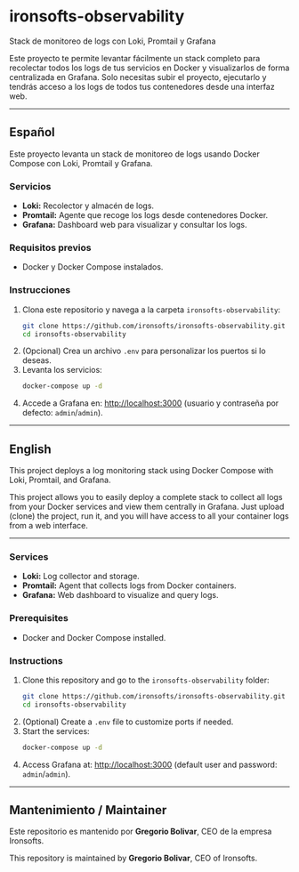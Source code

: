 # ironsofts-observability

Stack de monitoreo de logs con Loki, Promtail y Grafana

Este proyecto te permite levantar fácilmente un stack completo para recolectar todos los logs de tus servicios en Docker y visualizarlos de forma centralizada en Grafana. Solo necesitas subir el proyecto, ejecutarlo y tendrás acceso a los logs de todos tus contenedores desde una interfaz web.

---

## Español

Este proyecto levanta un stack de monitoreo de logs usando Docker Compose con Loki, Promtail y Grafana.

### Servicios

- **Loki:** Recolector y almacén de logs.
- **Promtail:** Agente que recoge los logs desde contenedores Docker.
- **Grafana:** Dashboard web para visualizar y consultar los logs.

### Requisitos previos

- Docker y Docker Compose instalados.

### Instrucciones

1. Clona este repositorio y navega a la carpeta `ironsofts-observability`:
   ```bash
   git clone https://github.com/ironsofts/ironsofts-observability.git
   cd ironsofts-observability
   ```
2. (Opcional) Crea un archivo `.env` para personalizar los puertos si lo deseas.
3. Levanta los servicios:
   ```bash
   docker-compose up -d
   ```
4. Accede a Grafana en: [http://localhost:3000](http://localhost:3000) (usuario y contraseña por defecto: `admin`/`admin`).

---

## English

This project deploys a log monitoring stack using Docker Compose with Loki, Promtail, and Grafana.

This project allows you to easily deploy a complete stack to collect all logs from your Docker services and view them centrally in Grafana. Just upload (clone) the project, run it, and you will have access to all your container logs from a web interface.

---

### Services

- **Loki:** Log collector and storage.
- **Promtail:** Agent that collects logs from Docker containers.
- **Grafana:** Web dashboard to visualize and query logs.

### Prerequisites

- Docker and Docker Compose installed.

### Instructions

1. Clone this repository and go to the `ironsofts-observability` folder:
   ```bash
   git clone https://github.com/ironsofts/ironsofts-observability.git
   cd ironsofts-observability
   ```
2. (Optional) Create a `.env` file to customize ports if needed.
3. Start the services:
   ```bash
   docker-compose up -d
   ```
4. Access Grafana at: [http://localhost:3000](http://localhost:3000) (default user and password: `admin`/`admin`).

---

## Mantenimiento / Maintainer

Este repositorio es mantenido por **Gregorio Bolivar**, CEO de la empresa Ironsofts.

This repository is maintained by **Gregorio Bolivar**, CEO of Ironsofts.
